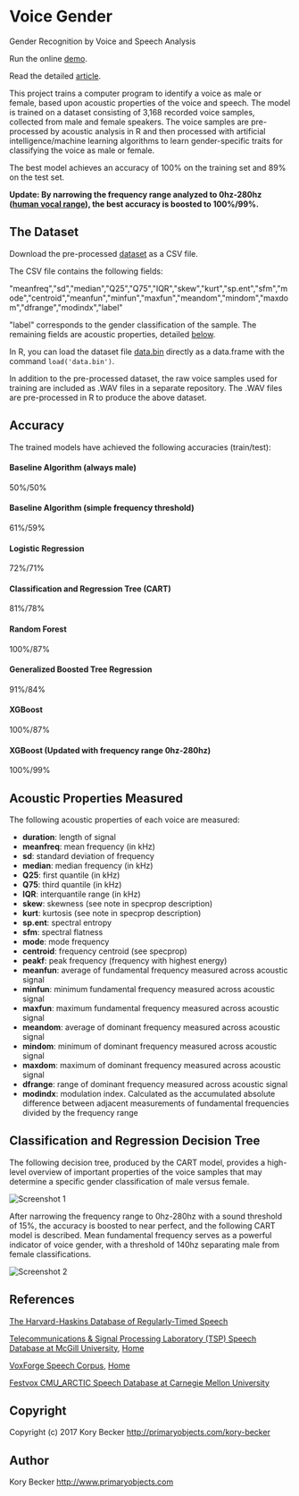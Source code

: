 Voice Gender
============

Gender Recognition by Voice and Speech Analysis

Run the online [demo](https://voicegender.herokuapp.com).

Read the detailed [article](http://www.primaryobjects.com/2016/06/22/identifying-the-gender-of-a-voice-using-machine-learning/).

This project trains a computer program to identify a voice as male or female, based upon acoustic properties of the voice and speech. The model is trained on a dataset consisting of 3,168 recorded voice samples, collected from male and female speakers. The voice samples are pre-processed by acoustic analysis in R and then processed with artificial intelligence/machine learning algorithms to learn gender-specific traits for classifying the voice as male or female.

The best model achieves an accuracy of 100% on the training set and 89% on the test set.

**Update: By narrowing the frequency range analyzed to 0hz-280hz ([human vocal range](https://en.wikipedia.org/wiki/Voice_frequency#Fundamental_frequency)), the best accuracy is boosted to 100%/99%.**

## The Dataset

Download the pre-processed [dataset](https://raw.githubusercontent.com/primaryobjects/voice-gender/master/voice.csv) as a CSV file.

The CSV file contains the following fields:

"meanfreq","sd","median","Q25","Q75","IQR","skew","kurt","sp.ent","sfm","mode","centroid","meanfun","minfun","maxfun","meandom","mindom","maxdom","dfrange","modindx","label"

"label" corresponds to the gender classification of the sample. The remaining fields are acoustic properties, detailed [below](#acoustic-properties-measured).

In R, you can load the dataset file [data.bin](https://raw.githubusercontent.com/primaryobjects/voice-gender/master/data.bin) directly as a data.frame with the command ```load('data.bin')```.

In addition to the pre-processed dataset, the raw voice samples used for training are included as .WAV files in a separate repository. The .WAV files are pre-processed in R to produce the above dataset.

## Accuracy

The trained models have achieved the following accuracies (train/test):

#### Baseline Algorithm (always male)
50%/50%

#### Baseline Algorithm (simple frequency threshold)
61%/59%

#### Logistic Regression
72%/71%

#### Classification and Regression Tree (CART)
81%/78%

#### Random Forest
100%/87%

#### Generalized Boosted Tree Regression
91%/84%

#### XGBoost
100%/87%

#### XGBoost (Updated with frequency range 0hz-280hz)
100%/99%

## Acoustic Properties Measured

The following acoustic properties of each voice are measured:

- **duration**: length of signal
- **meanfreq**: mean frequency (in kHz)
- **sd**: standard deviation of frequency
- **median**: median frequency (in kHz)
- **Q25**: first quantile (in kHz)
- **Q75**: third quantile (in kHz)
- **IQR**: interquantile range (in kHz)
- **skew**: skewness (see note in specprop description)
- **kurt**: kurtosis (see note in specprop description)
- **sp.ent**: spectral entropy
- **sfm**: spectral flatness
- **mode**: mode frequency
- **centroid**: frequency centroid (see specprop)
- **peakf**: peak frequency (frequency with highest energy)
- **meanfun**: average of fundamental frequency measured across acoustic signal
- **minfun**: minimum fundamental frequency measured across acoustic signal
- **maxfun**: maximum fundamental frequency measured across acoustic signal
- **meandom**: average of dominant frequency measured across acoustic signal
- **mindom**: minimum of dominant frequency measured across acoustic signal
- **maxdom**: maximum of dominant frequency measured across acoustic signal
- **dfrange**: range of dominant frequency measured across acoustic signal
- **modindx**: modulation index. Calculated as the accumulated absolute difference between adjacent measurements of fundamental frequencies divided by the frequency range

## Classification and Regression Decision Tree

The following decision tree, produced by the CART model, provides a high-level overview of important properties of the voice samples that may determine a specific gender classification of male versus female.

![Screenshot 1](https://raw.githubusercontent.com/primaryobjects/voice-gender/master/images/voice-plot-1.png)

After narrowing the frequency range to 0hz-280hz with a sound threshold of 15%, the accuracy is boosted to near perfect, and the following CART model is described. Mean fundamental frequency serves as a powerful indicator of voice gender, with a threshold of 140hz separating male from female classifications.

![Screenshot 2](https://raw.githubusercontent.com/primaryobjects/voice-gender/master/images/voice-plot-2.png)

## References

[The Harvard-Haskins Database of Regularly-Timed Speech](http://www.nsi.edu/~ani/download.html)

[Telecommunications & Signal Processing Laboratory (TSP) Speech Database at McGill University](http://www-mmsp.ece.mcgill.ca/Documents../Downloads/TSPspeech/TSPspeech.pdf), [Home](http://www-mmsp.ece.mcgill.ca/Documents../Data/index.html)

[VoxForge Speech Corpus](http://www.repository.voxforge1.org/downloads/SpeechCorpus/Trunk/Audio/Main/8kHz_16bit/), [Home](http://www.voxforge.org)

[Festvox CMU_ARCTIC Speech Database at Carnegie Mellon University](http://festvox.org/cmu_arctic/)

## Copyright

Copyright (c) 2017 Kory Becker http://primaryobjects.com/kory-becker

## Author

Kory Becker
http://www.primaryobjects.com
